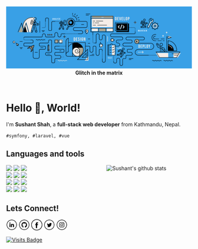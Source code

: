 <p align="center">
<img src="https://raw.githubusercontent.com/tsushant/tsushant/master/about-cover.png" />
<b>Glitch in the matrix</b>
</p>
<p align="center">&nbsp;</p>

# Hello 👋, World!

I'm **Sushant Shah**, a **full-stack web developer** from Kathmandu, Nepal.

    #symfony, #laravel, #vue

## Languages and tools

<p>
  <a href="https://github.com/tsushant">
    <img width="46%" align="right" alt="Sushant's github stats" src="https://github-readme-stats.vercel.app/api/top-langs/?username=tsushant&layout=compact&hide_border=true" />
  </a>

  <code><img width="10%" src="https://www.vectorlogo.zone/logos/php/php-ar21.svg"></code>
  <code><img width="10%" src="https://www.vectorlogo.zone/logos/javascript/javascript-ar21.svg"></code>
  <code><img width="10%" src="https://www.vectorlogo.zone/logos/flutterio/flutterio-ar21.svg"></code>
  <br />
  <code><img width="10%" src="https://www.vectorlogo.zone/logos/graphql/graphql-ar21.svg"></code>
  <code><img width="10%" src="https://www.vectorlogo.zone/logos/json/json-ar21.svg"></code>
  <code><img width="10%" src="https://www.vectorlogo.zone/logos/circleci/circleci-ar21.svg"></code>
  <br />
  <code><img width="10%" src="https://www.vectorlogo.zone/logos/mysql/mysql-ar21.svg"></code>
  <code><img width="10%" src="https://www.vectorlogo.zone/logos/vim/vim-ar21.svg"></code>
  <code><img width="10%" src="https://www.vectorlogo.zone/logos/docker/docker-ar21.svg"></code>
  <br />
  <code><img width="10%" src="https://www.vectorlogo.zone/logos/git-scm/git-scm-ar21.svg"></code>
  <code><img width="10%" src="https://www.vectorlogo.zone/logos/yaml/yaml-ar21.svg"></code>
  <code><img width="10%" src="https://www.vectorlogo.zone/logos/gnu_bash/gnu_bash-ar21.svg"></code>
</p>


## Lets Connect!

<a href="https://www.linkedin.com/in/tsushant/" target="_blank"><img src="https://raw.githubusercontent.com/tsushant/tsushant/master/in.png" alt="LinkedIn" width="30"></a>
<a href="https://github.com/tsushant" target="_blank"><img src="https://raw.githubusercontent.com/tsushant/tsushant/master/git.png" alt="GitHub" width="30"></a>
<a href="https://www.facebook.com/sushahnt" target="_blank"><img src="https://raw.githubusercontent.com/tsushant/tsushant/master/fb.png" alt="Facebook" width="30"></a>
<a href="https://twitter.com/sushahnt" target="_blank"><img src="https://raw.githubusercontent.com/tsushant/tsushant/master/tw.png" alt="Twitter" width="30"></a>
<a href="https://www.instagram.com/sushahnt/" target="_blank"><img src="https://raw.githubusercontent.com/tsushant/tsushant/master/ig.png" alt="Instagram" width="30"></a>
<!-- <a href="https://tsushant.github.io/" target="_blank"><img src="https://raw.githubusercontent.com/tsushant/tsushant/master/www.png" alt="Website" width="30"></a> -->

[![Visits Badge](https://badges.pufler.dev/visits/tsushant/tsushant)](https://github.com/tsushant)